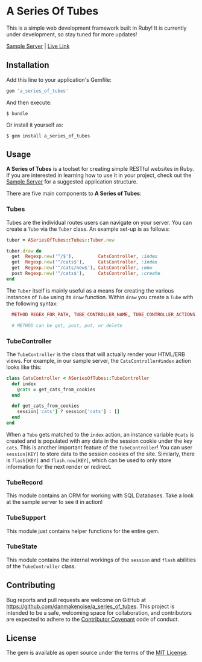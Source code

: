 # A Series Of Tubes

This is a simple web development framework built in Ruby! It is currently under development, so stay tuned for more updates!

[Sample Server](http://www.github.com/danmakenoise/a_series_of_tubes_demo) | [Live Link](http://asotd.danphillips.io)

## Installation

Add this line to your application's Gemfile:

```ruby
gem 'a_series_of_tubes'
```

And then execute:

    $ bundle

Or install it yourself as:

    $ gem install a_series_of_tubes

## Usage

**A Series of Tubes** is a toolset for creating simple RESTful websites in Ruby. If you are interested in learning how to use it in your project, check out the [Sample Server](http://www.github.com/danmakenoise/a_series_of_tubes_demo) for a suggested application structure.

There are five main components to **A Series of Tubes**:

### Tubes

Tubes are the individual routes users can navigate on your server. You can create a `Tube` via the `Tuber` class. An example set-up is as follows:

```ruby
tuber = ASeriesOfTubes::Tubes::Tuber.new

tuber.draw do
  get  Regexp.new('^/$'),         CatsController, :index
  get  Regexp.new('^/cats$'),     CatsController, :index
  get  Regexp.new('^/cats/new$'), CatsController, :new
  post Regexp.new('^/cats$'),     CatsController, :create
end
```

The `Tuber` itself is mainly useful as a means for creating the various instances of `Tube` using its `draw` function. Within `draw` you create a `Tube` with the following syntax:

```ruby
  METHOD REGEX_FOR_PATH, TUBE_CONTROLLER_NAME, TUBE_CONTROLLER_ACTIONS

  # METHOD can be get, post, put, or delete
```

### TubeController

The `TubeController` is the class that will actually render your HTML/ERB views. For example, in our sample server, the `CatsController#index` action looks like this:

```ruby
class CatsController < ASeriesOfTubes::TubeController
  def index
    @cats = get_cats_from_cookies
  end

  def get_cats_from_cookies
    session['cats'] ? session['cats'] : []
  end
end
```

When a `Tube` gets matched to the `index` action, an instance variable `@cats` is created and is populated with any data in the session cookie under the key `cats`. This is another important feature of the `TubeController`! You can user `session[KEY]` to store data to the session cookies of the site. Similarly, there is `flash[KEY]` and `flash.now[KEY]`, which can be used to only store information for the next render or redirect.

### TubeRecord

This module contains an ORM for working with SQL Databases. Take a look at the sample server to see it in action!

### TubeSupport

This module just contains helper functions for the entire gem.

### TubeState

This module contains the internal workings of the `session` and `flash` abilities of the `TubeController` class.

## Contributing

Bug reports and pull requests are welcome on GitHub at https://github.com/danmakenoise/a_series_of_tubes. This project is intended to be a safe, welcoming space for collaboration, and contributors are expected to adhere to the [Contributor Covenant](contributor-covenant.org) code of conduct.


## License

The gem is available as open source under the terms of the [MIT License](http://opensource.org/licenses/MIT).
